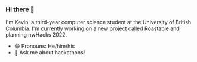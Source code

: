 ### Hi there 👋

I'm Kevin, a third-year computer science student at the University of British Columbia. I'm currently working on a new project called Roastable and planning nwHacks 2022.

- 😄 Pronouns: He/him/his
- 💬 Ask me about hackathons!
<!--
**kevin-wu01/kevin-wu01** is a ✨ _special_ ✨ repository because its `README.md` (this file) appears on your GitHub profile.

Here are some ideas to get you started:

- 🔭 I’m currently working on ...
- 🌱 I’m currently learning ...
- 👯 I’m looking to collaborate on ...
- 🤔 I’m looking for help with ...
- 💬 Ask me about ...
- 📫 How to reach me: ...
- 😄 Pronouns: ...
- ⚡ Fun fact: ...
-->
